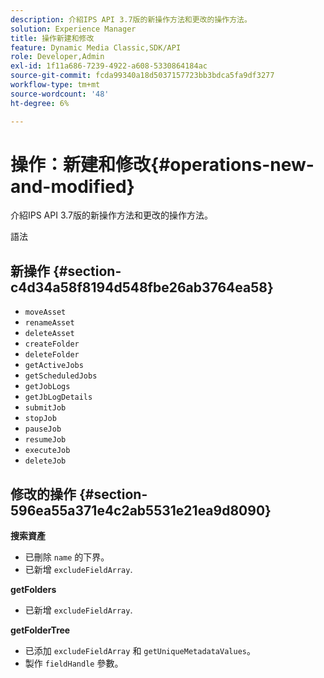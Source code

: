 ```yaml
---
description: 介紹IPS API 3.7版的新操作方法和更改的操作方法。
solution: Experience Manager
title: 操作新建和修改
feature: Dynamic Media Classic,SDK/API
role: Developer,Admin
exl-id: 1f11a686-7239-4922-a608-5330864184ac
source-git-commit: fcda99340a18d5037157723bb3bdca5fa9df3277
workflow-type: tm+mt
source-wordcount: '48'
ht-degree: 6%

---
```


# 操作：新建和修改{#operations-new-and-modified}

介紹IPS API 3.7版的新操作方法和更改的操作方法。

語法

## 新操作 {#section-c4d34a58f8194d548fbe26ab3764ea58}

* `moveAsset`
* `renameAsset`
* `deleteAsset`
* `createFolder`
* `deleteFolder`
* `getActiveJobs`
* `getScheduledJobs`
* `getJobLogs`
* `getJbLogDetails`
* `submitJob`
* `stopJob`
* `pauseJob`
* `resumeJob`
* `executeJob`
* `deleteJob`

## 修改的操作 {#section-596ea55a371e4c2ab5531e21ea9d8090}

**搜索資產**

* 已刪除 `name` 的下界。
* 已新增 `excludeFieldArray`.

**getFolders**

* 已新增 `excludeFieldArray`.

**getFolderTree**

* 已添加 `excludeFieldArray` 和 `getUniqueMetadataValues`。
* 製作 `fieldHandle` 參數。
